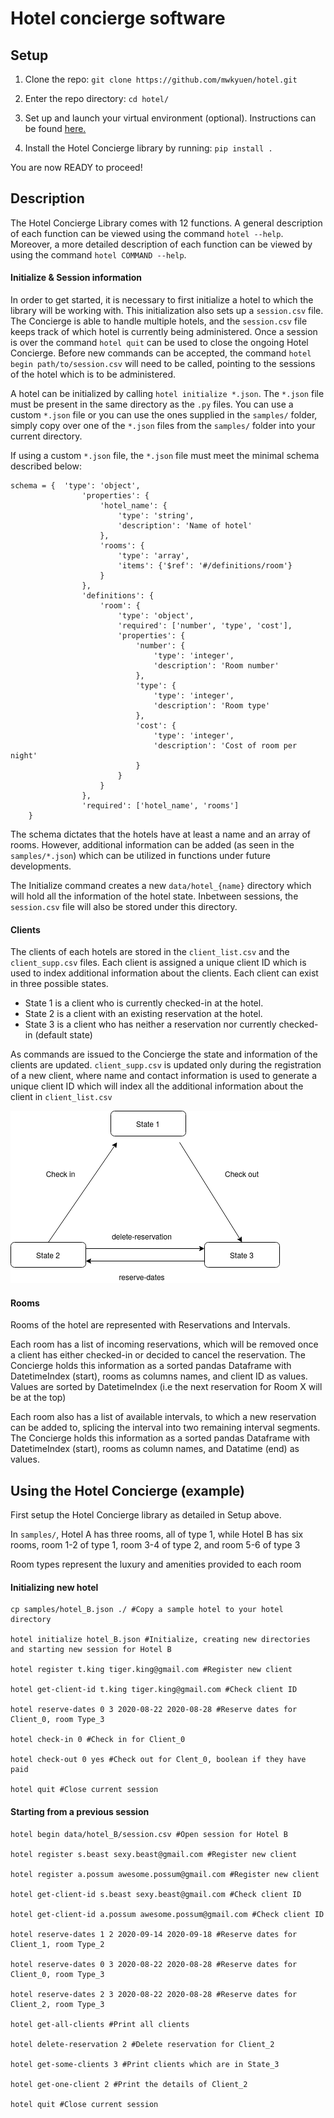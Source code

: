 # Hotel concierge software

## Setup

1) Clone the repo: `git clone https://github.com/mwkyuen/hotel.git`

2) Enter the repo directory: `cd hotel/`

3) Set up and launch your virtual environment (optional). Instructions can be found [here.](https://uoa-eresearch.github.io/eresearch-cookbook/recipe/2014/11/26/python-virtual-env/)

4) Install the Hotel Concierge library by running: `pip install .`

You are now READY to proceed!

## Description

The Hotel Concierge Library comes with 12 functions. A general description of each function can be viewed using the command `hotel --help`. Moreover, a more detailed description of each function can be viewed by using the command `hotel COMMAND --help`.

#### Initialize & Session information

In order to get started, it is necessary to first initialize a hotel to which the library will be working with. This initialization also sets up a `session.csv` file. The Concierge is able to handle multiple hotels, and the `session.csv` file keeps track of which hotel is currently being administered. Once a session is over the command `hotel quit` can be used to close the ongoing Hotel Concierge. Before new commands can be accepted, the command `hotel begin path/to/session.csv` will need to be called, pointing to the sessions of the hotel which is to be administered.

A hotel can be initialized by calling `hotel initialize *.json`. The `*.json` file must be present in the same directory as the `.py` files. You can use a custom `*.json` file or you can use the ones supplied in the `samples/` folder, simply copy over one of the `*.json` files from the `samples/` folder into your current directory. 

If using a custom `*.json` file, the `*.json` file must meet the minimal schema described below:

```
schema = {  'type': 'object',
                'properties': {
                    'hotel_name': {
                        'type': 'string',
                        'description': 'Name of hotel'
                    },
                    'rooms': {
                        'type': 'array',
                        'items': {'$ref': '#/definitions/room'}
                    }
                },
                'definitions': {
                    'room': {
                        'type': 'object',
                        'required': ['number', 'type', 'cost'],
                        'properties': {
                            'number': {
                                'type': 'integer',
                                'description': 'Room number'
                            },
                            'type': {
                                'type': 'integer',
                                'description': 'Room type'
                            },
                            'cost': {
                                'type': 'integer',
                                'description': 'Cost of room per night'
                            }
                        }
                    }
                },
                'required': ['hotel_name', 'rooms']
    }  
```

The schema dictates that the hotels have at least a name and an array of rooms. However, additional information can be added (as seen in the `samples/*.json`) which can be utilized in functions under future developments.

The Initialize command creates a new `data/hotel_{name}` directory which will hold all the information of the hotel state. Inbetween sessions, the `session.csv` file will also be stored under this directory.

#### Clients
The clients of each hotels are stored in the `client_list.csv` and the `client_supp.csv` files. Each client is assigned a unique client ID which is used to index additional information about the clients. Each client can exist in three possible states. 

* State 1 is a client who is currently checked-in at the hotel. 
* State 2 is a client with an existing reservation at the hotel.
* State 3 is a client who has neither a reservation nor currently checked-in (default state)

As commands are issued to the Concierge the state and information of the clients are updated. `client_supp.csv` is updated only during the registration of a new client, where name and contact information is used to generate a unique client ID which will index all the additional information about the client in `client_list.csv`

![client_state_change](/images/client_state.png)

#### Rooms
Rooms of the hotel are represented with Reservations and Intervals. 

Each room has a list of incoming reservations, which will be removed once a client has either checked-in or decided to cancel the reservation. The Concierge holds this information as a sorted pandas Dataframe with DatetimeIndex (start), rooms as columns names, and client ID as values. Values are sorted by DatetimeIndex (i.e the next reservation for Room X will be at the top)

Each room also has a list of available intervals, to which a new reservation can be added to, splicing the interval into two remaining interval segments. The Concierge holds this information as a sorted pandas Dataframe with DatetimeIndex (start), rooms as column names, and Datatime (end) as values.

## Using the Hotel Concierge (example)

First setup the Hotel Concierge library as detailed in Setup above.

In `samples/`, Hotel A has three rooms, all of type 1, while Hotel B has six rooms, room 1-2 of type 1, room 3-4 of type 2, and room 5-6 of type 3

Room types represent the luxury and amenities provided to each room 

#### Initializing new hotel
```
cp samples/hotel_B.json ./ #Copy a sample hotel to your hotel directory

hotel initialize hotel_B.json #Initialize, creating new directories and starting new session for Hotel B

hotel register t.king tiger.king@gmail.com #Register new client

hotel get-client-id t.king tiger.king@gmail.com #Check client ID

hotel reserve-dates 0 3 2020-08-22 2020-08-28 #Reserve dates for Client_0, room Type_3

hotel check-in 0 #Check in for Client_0

hotel check-out 0 yes #Check out for Clent_0, boolean if they have paid

hotel quit #Close current session
```
#### Starting from a previous session

```
hotel begin data/hotel_B/session.csv #Open session for Hotel B

hotel register s.beast sexy.beast@gmail.com #Register new client

hotel register a.possum awesome.possum@gmail.com #Register new client

hotel get-client-id s.beast sexy.beast@gmail.com #Check client ID

hotel get-client-id a.possum awesome.possum@gmail.com #Check client ID

hotel reserve-dates 1 2 2020-09-14 2020-09-18 #Reserve dates for Client_1, room Type_2

hotel reserve-dates 0 3 2020-08-22 2020-08-28 #Reserve dates for Client_0, room Type_3

hotel reserve-dates 2 3 2020-08-22 2020-08-28 #Reserve dates for Client_2, room Type_3

hotel get-all-clients #Print all clients

hotel delete-reservation 2 #Delete reservation for Client_2

hotel get-some-clients 3 #Print clients which are in State_3

hotel get-one-client 2 #Print the details of Client_2

hotel quit #Close current session
```
